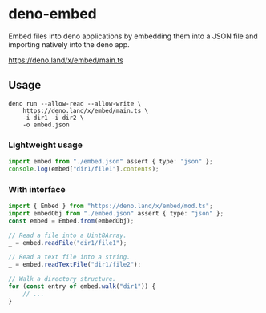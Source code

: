 # deno-embed

Embed files into deno applications by embedding them into a JSON file and importing natively into the deno app.

https://deno.land/x/embed/main.ts

## Usage

```
deno run --allow-read --allow-write \
    https://deno.land/x/embed/main.ts \
    -i dir1 -i dir2 \
    -o embed.json
```

### Lightweight usage

```ts
import embed from "./embed.json" assert { type: "json" };
console.log(embed["dir1/file1"].contents);
```

### With interface

```ts
import { Embed } from "https://deno.land/x/embed/mod.ts";
import embedObj from "./embed.json" assert { type: "json" };
const embed = Embed.from(embedObj);

// Read a file into a Uint8Array.
_ = embed.readFile("dir1/file1");

// Read a text file into a string.
_ = embed.readTextFile("dir1/file2");

// Walk a directory structure.
for (const entry of embed.walk("dir1")) {
    // ...
}
```

